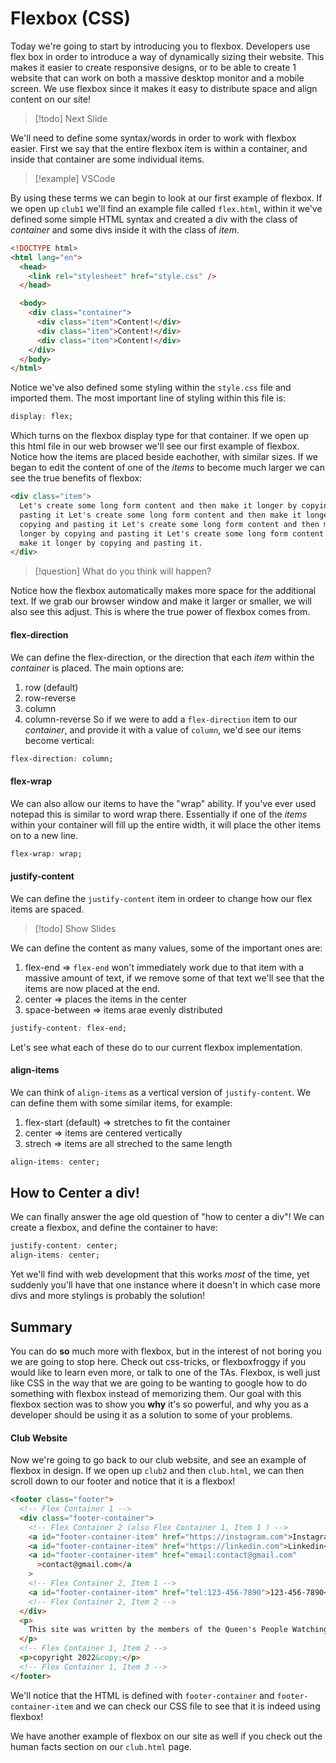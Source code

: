 # Flexbox (CSS)

Today we're going to start by introducing you to flexbox. Developers use flex box in order to introduce a way of dynamically sizing their website. This makes it easier to create responsive designs, or to be able to create 1 website that can work on both a massive desktop monitor and a mobile screen. We use flexbox since it makes it easy to distribute space and align content on our site!

> [!todo] Next Slide

We'll need to define some syntax/words in order to work with flexbox easier. First we say that the entire flexbox item is within a container, and inside that container are some individual items.

> [!example] VSCode

By using these terms we can begin to look at our first example of flexbox. If we open up `club1` we'll find an example file called `flex.html`, within it we've defined some simple HTML syntax and created a div with the class of _container_ and some divs inside it with the class of _item_.

```html
<!DOCTYPE html>
<html lang="en">
  <head>
    <link rel="stylesheet" href="style.css" />
  </head>

  <body>
    <div class="container">
      <div class="item">Content!</div>
      <div class="item">Content!</div>
      <div class="item">Content!</div>
    </div>
  </body>
</html>
```

Notice we've also defined some styling within the `style.css` file and imported them. The most important line of styling within this file is:

```css
display: flex;
```

Which turns on the flexbox display type for that container.
If we open up this html file in our web browser we'll see our first example of flexbox. Notice how the items are placed beside eachother, with similar sizes. If we began to edit the content of one of the _items_ to become much larger we can see the true benefits of flexbox:

```html
<div class="item">
  Let's create some long form content and then make it longer by copying and
  pasting it Let's create some long form content and then make it longer by
  copying and pasting it Let's create some long form content and then make it
  longer by copying and pasting it Let's create some long form content and then
  make it longer by copying and pasting it.
</div>
```

> [!question] What do you think will happen?

Notice how the flexbox automatically makes more space for the additional text. If we grab our browser window and make it larger or smaller, we will also see this adjust. This is where the true power of flexbox comes from.

#### flex-direction

We can define the flex-direction, or the direction that each _item_ within the _container_ is placed. The main options are:

1. row (default)
2. row-reverse
3. column
4. column-reverse
   So if we were to add a `flex-direction` item to our _container_, and provide it with a value of `column`, we'd see our items become vertical:

```css
flex-direction: column;
```

#### flex-wrap

We can also allow our items to have the "wrap" ability. If you've ever used notepad this is similar to word wrap there. Essentially if one of the _items_ within your container will fill up the entire width, it will place the other items on to a new line.

```css
flex-wrap: wrap;
```

#### justify-content

We can define the `justify-content` item in ordeer to change how our flex items are spaced.

> [!todo] Show Slides

We can define the content as many values, some of the important ones are:

1. flex-end => `flex-end` won't immediately work due to that item with a massive amount of text, if we remove some of that text we'll see that the items are now placed at the end.
2. center => places the items in the center
3. space-between => items arae evenly distributed

```css
justify-content: flex-end;
```

Let's see what each of these do to our current flexbox implementation.

#### align-items

We can think of `align-items` as a vertical version of `justify-content`. We can define them with some similar items, for example:

1. flex-start (default) => stretches to fit the container
2. center => items are centered vertically
3. strech => items are all streched to the same length

```css
align-items: center;
```

## How to Center a div!

We can finally answer the age old question of "how to center a div"! We can create a flexbox, and define the container to have:

```css
justify-content: center;
align-items: center;
```

Yet we'll find with web development that this works _most_ of the time, yet suddenly you'll have that one instance where it doesn't in which case more divs and more stylings is probably the solution!

## Summary

You can do **so** much more with flexbox, but in the interest of not boring you we are going to stop here. Check out css-tricks, or flexboxfroggy if you would like to learn even more, or talk to one of the TAs. Flexbox, is well just like CSS in the way that we are going to be wanting to google how to do something with flexbox instead of memorizing them. Our goal with this flexbox section was to show you **why** it's so powerful, and why you as a developer should be using it as a solution to some of your problems.

#### Club Website

Now we're going to go back to our club website, and see an example of flexbox in design. If we open up `club2` and then `club.html`, we can then scroll down to our footer and notice that it is a flexbox!

```html
<footer class="footer">
  <!-- Flex Container 1 -->
  <div class="footer-container">
    <!-- Flex Container 2 (also Flex Container 1, Item 1 ) -->
    <a id="footer-container-item" href="https://instagram.com">Instagram</a>
    <a id="footer-container-item" href="https://linkedin.com">Linkedin</a>
    <a id="footer-container-item" href="email:contact@gmail.com"
      >contact@gmail.com</a
    >
    <!-- Flex Container 2, Item 1 -->
    <a id="footer-container-item" href="tel:123-456-7890">123-456-7890</a>
    <!-- Flex Container 2, Item 2 -->
  </div>
  <p>
    This site was written by the members of the Queen's People Watching Club.
  </p>
  <!-- Flex Container 1, Item 2 -->
  <p>copyright 2022&copy;</p>
  <!-- Flex Container 1, Item 3 -->
</footer>
```

We'll notice that the HTML is defined with `footer-container` and `footer-container-item` and we can check our CSS file to see that it is indeed using flexbox!

We have another example of flexbox on our site as well if you check out the human facts section on our `club.html` page.
